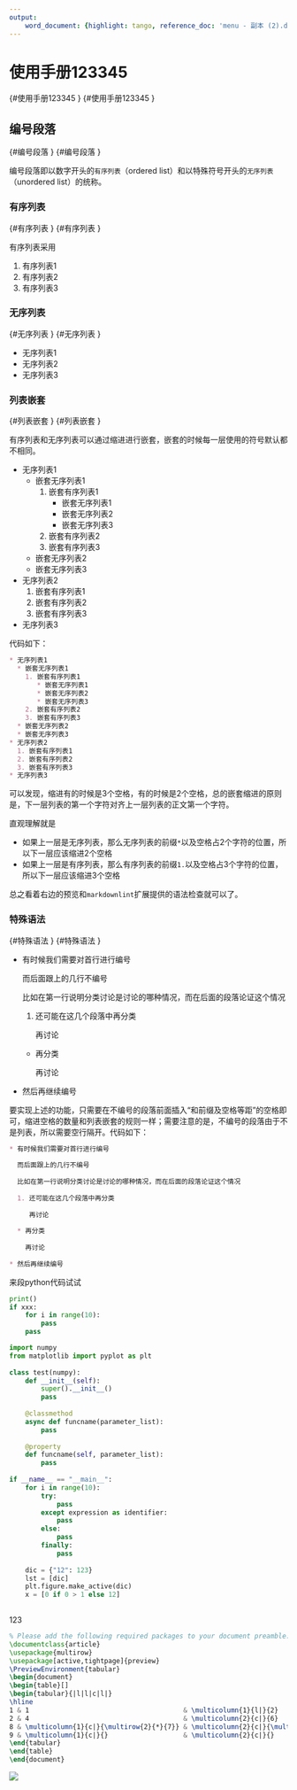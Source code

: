 ```yaml
---
output:
    word_document: {highlight: tango, reference_doc: 'menu - 副本 (2).docx'}
---  
```

  
  
  
#   使用手册123345 {#使用手册123345 }
 {#使用手册123345 }
  
##   编号段落 {#编号段落 }
 {#编号段落 }
  
编号段落即以数字开头的`有序列表`（ordered list）和以特殊符号开头的`无序列表`（unordered list）的统称。
  
###   有序列表 {#有序列表 }
 {#有序列表 }
  
有序列表采用
  
1. 有序列表1
2. 有序列表2
3. 有序列表3
  
###   无序列表 {#无序列表 }
 {#无序列表 }
  
* 无序列表1
* 无序列表2
* 无序列表3
  
###   列表嵌套 {#列表嵌套 }
 {#列表嵌套 }
  
有序列表和无序列表可以通过缩进进行嵌套，嵌套的时候每一层使用的符号默认都不相同。
  
* 无序列表1
  * 嵌套无序列表1
    1. 嵌套有序列表1
       * 嵌套无序列表1
       * 嵌套无序列表2
       * 嵌套无序列表3
    2. 嵌套有序列表2
    3. 嵌套有序列表3
  * 嵌套无序列表2
  * 嵌套无序列表3
* 无序列表2
  1. 嵌套有序列表1
  2. 嵌套有序列表2
  3. 嵌套有序列表3
* 无序列表3
  
代码如下：
  
```markdown
* 无序列表1
  * 嵌套无序列表1
    1. 嵌套有序列表1
       * 嵌套无序列表1
       * 嵌套无序列表2
       * 嵌套无序列表3
    2. 嵌套有序列表2
    3. 嵌套有序列表3
  * 嵌套无序列表2
  * 嵌套无序列表3
* 无序列表2
  1. 嵌套有序列表1
  2. 嵌套有序列表2
  3. 嵌套有序列表3
* 无序列表3
```
  
可以发现，缩进有的时候是3个空格，有的时候是2个空格，总的嵌套缩进的原则是，下一层列表的第一个字符对齐上一层列表的正文第一个字符。
  
直观理解就是
  
* 如果上一层是无序列表，那么无序列表的前缀`*`以及空格占2个字符的位置，所以下一层应该缩进2个空格
* 如果上一层是有序列表，那么有序列表的前缀`1.`以及空格占3个字符的位置，所以下一层应该缩进3个空格
  
总之看着右边的预览和`markdownlint`扩展提供的语法检查就可以了。
  
###   特殊语法 {#特殊语法 }
 {#特殊语法 }
  
* 有时候我们需要对首行进行编号
  
  而后面跟上的几行不编号
  
  比如在第一行说明分类讨论是讨论的哪种情况，而在后面的段落论证这个情况
  
  1. 还可能在这几个段落中再分类
  
     再讨论
  
  * 再分类
  
    再讨论
  
* 然后再继续编号
  
要实现上述的功能，只需要在不编号的段落前面插入“和前缀及空格等距”的空格即可，缩进空格的数量和列表嵌套的规则一样；需要注意的是，不编号的段落由于不是列表，所以需要空行隔开。代码如下：
  
```markdown
* 有时候我们需要对首行进行编号
  
  而后面跟上的几行不编号
  
  比如在第一行说明分类讨论是讨论的哪种情况，而在后面的段落论证这个情况
  
  1. 还可能在这几个段落中再分类
  
     再讨论
  
  * 再分类
  
    再讨论
  
* 然后再继续编号
```
  
来段python代码试试
  
  
```python
print()
if xxx:
    for i in range(10):
        pass
    pass
```
  
<div class="pagebreak"> </div>
  
<div class="pagebreak"> </div>
  
  
```py
import numpy
from matplotlib import pyplot as plt
  
class test(numpy):
    def __init__(self):
        super().__init__()
        pass
  
    @classmethod
    async def funcname(parameter_list):
        pass
  
    @property
    def funcname(self, parameter_list):
        pass
  
if __name__ == "__main__":
    for i in range(10):
        try:
            pass
        except expression as identifier:
            pass
        else:
            pass
        finally:
            pass
  
    dic = {"12": 123}
    lst = [dic]
    plt.figure.make_active(dic)
    x = [0 if 0 > 1 else 12]
  
```  
  
123
  
```latex
% Please add the following required packages to your document preamble:
\documentclass{article}
\usepackage{multirow}
\usepackage[active,tightpage]{preview}
\PreviewEnvironment{tabular}
\begin{document}
\begin{table}[]
\begin{tabular}{|l|l|c|l|}
\hline
1 & 1                                       & \multicolumn{1}{l|}{2}        & 3       \\ \hline
2 & 4                                       & \multicolumn{2}{c|}{6}                  \\ \hline
8 & \multicolumn{1}{c|}{\multirow{2}{*}{7}} & \multicolumn{2}{c|}{\multirow{2}{*}{5}} \\ \cline{1-1}
9 & \multicolumn{1}{c|}{}                   & \multicolumn{2}{c|}{}                   \\ \hline
\end{tabular}
\end{table}
\end{document}
```
![](../assets/6c8aa6682df6ba45e21ea5956bd97926_1.svg?0.6875492434757553)

  